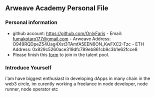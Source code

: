 ## Arweave Academy Personal File
### Personal information
- github account: https://github.com/OnlyFaris - 
Email: fumakotaro177@gmail.com - Arweave Address: 
O949RQDpeZ54Uag4Xst3TAmfA5EEN6ON_KwFXC2-Tzc - ETH 
Address: 0x829c5260ace319dfc789eb861cb9c3b1e62fcce8 
- Please finish this 
[form](https://docs.google.com/forms/d/e/1FAIpQLSfWA5fIIcBgmRppm3jNz5vmf9Mai_QMVil-2pO4r7YKn_Zhtw/viewform?usp=sf_link) 
to join in the talent pool.
### Introduce Yourself
 i'am have biggest enthusiast in developing dApps in many chain in the web3 circle, im curently working a freelance in node developer, node runner, node operator etc


